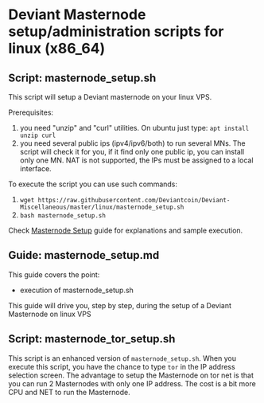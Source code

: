 # Deviant Masternode setup/administration scripts for linux (x86_64)<br />
## Script: masternode_setup.sh<br />
This script will setup a Deviant masternode on your linux VPS.

Prerequisites:
1. you need "unzip" and "curl" utilities.
On ubuntu just type:
```apt install unzip curl```
2. you need several public ips (ipv4/ipv6/both) to run several MNs. The script will check it for you, if it find only one public ip, you can install only one MN. NAT is not supported, the IPs must be assigned to a local interface.

To execute the script you can use such commands:
1. ```wget https://raw.githubusercontent.com/Deviantcoin/Deviant-Miscellaneous/master/linux/masternode_setup.sh```
2. ```bash masternode_setup.sh```

Check [Masternode Setup](/linux/Masternode_setup.md) guide for explanations and sample execution.

## Guide: masternode_setup.md<br />
This guide covers the point:<br />
* execution of masternode_setup.sh<br />

This guide will drive you, step by step, during the setup of a Deviant Masternode on linux VPS

## Script: masternode_tor_setup.sh<br />
This script is an enhanced version of `masternode_setup.sh`. When you execute this script, you have the chance to type `tor` in the IP address selection screen. The advantage to setup the Masternode on tor net is that you can run 2 Masternodes with only one IP address. The cost is a bit more CPU and NET to run the Masternode. 
